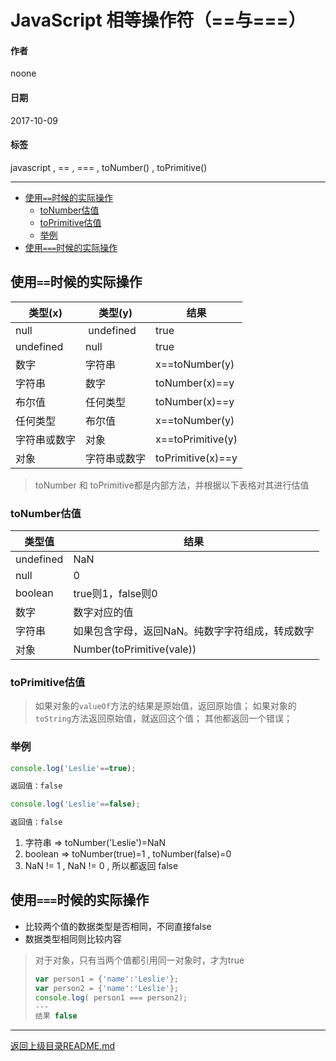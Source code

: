 # JavaScript 相等操作符（==与===）

#### 作者
noone

#### 日期
2017-10-09

#### 标签
   javascript , == , === , toNumber() , toPrimitive()

---

<!-- toc orderedList:0 depthFrom:2 depthTo:3 -->

* [使用`==`时候的实际操作](#使用时候的实际操作)
  * [toNumber估值](#tonumber估值)
  * [toPrimitive估值](#toprimitive估值)
  * [举例](#举例)
* [使用`===`时候的实际操作](#使用时候的实际操作-1)

<!-- tocstop -->


## 使用`==`时候的实际操作
|类型(x)|类型(y)|结果|
|---|---|---|
|null  |  undefined|true|
|undefined|null|true|
|数字|字符串|x==toNumber(y)|
|字符串|数字|toNumber(x)==y|
|布尔值|任何类型|toNumber(x)==y|
|任何类型|布尔值|x==toNumber(y)|
|字符串或数字|对象|x==toPrimitive(y)|
|对象|字符串或数字|toPrimitive(x)==y|
> toNumber 和 toPrimitive都是内部方法，并根据以下表格对其进行估值

### toNumber估值
|类型值|结果|
|---|---|
|undefined|NaN|
|null|0|
|boolean| true则1，false则0|
|数字|数字对应的值|
|字符串|如果包含字母，返回NaN。纯数字字符组成，转成数字|
|对象|Number(toPrimitive(vale))|

### toPrimitive估值
> 如果对象的`valueOf`方法的结果是原始值，返回原始值；
> 如果对象的`toString`方法返回原始值，就返回这个值；
> 其他都返回一个错误；

### 举例
```javascript
console.log('Leslie'==true);

返回值：false

console.log('Leslie'==false);

返回值：false
```
1. 字符串 => toNumber('Leslie')=NaN
2. boolean => toNumber(true)=1 , toNumber(false)=0
3. NaN != 1 , NaN != 0 , 所以都返回 false

## 使用`===`时候的实际操作
- 比较两个值的数据类型是否相同，不同直接false
- 数据类型相同则比较内容
> 对于对象，只有当两个值都引用同一对象时，才为true
> ```javascript
> var person1 = {'name':'Leslie'};
> var person2 = {'name':'Leslie'};
> console.log( person1 === person2);
> ---
> 结果 false
> ```

---
[返回上级目录README.md](./README.md)
